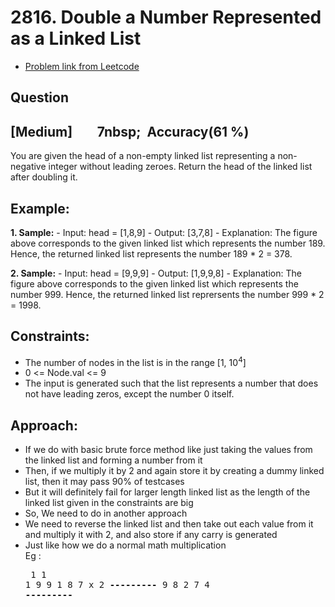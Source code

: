 # 2816. Double a Number Represented as a Linked List
- [Problem link from Leetcode](https://leetcode.com/problems/double-a-number-represented-as-a-linked-list/description/)
## Question
## [Medium] &nbsp;&nbsp;&nbsp;&nbsp;&nbsp;&nbsp;&nbsp;7nbsp;&nbsp; Accuracy(61 %)
You are given the head of a non-empty linked list representing a non-negative integer without leading zeroes.
Return the head of the linked list after doubling it.
## Example:
**1. Sample:**
      - Input: head = [1,8,9]
      - Output: [3,7,8]
      - Explanation: The figure above corresponds to the given linked list which represents the number 189. Hence, the returned linked list represents the number 189 * 2 = 378.

**2. Sample:**
      - Input: head = [9,9,9]
      - Output: [1,9,9,8]
      - Explanation: The figure above corresponds to the given linked list which represents the number 999. Hence, the returned linked list reprersents the number 999 * 2 = 1998. 
 
## Constraints:
- The number of nodes in the list is in the range [1, 10<sup>4</sup>]
- 0 <= Node.val <= 9
- The input is generated such that the list represents a number that does not have leading zeros, except the number 0 itself.

## Approach:
- If we do with basic brute force method like just taking the values from the linked list and forming a number from it
- Then, if we multiply it by 2 and again store it by creating a dummy linked list, then it may pass 90% of testcases
- But it will definitely fail for larger length linked list as the length of the linked list given in the constraints are big
- So, We need to do in another approach
- We need to reverse the linked list and then take out each value from it and multiply it with 2, and also store if any carry is generated
- Just like how we do a normal math multiplication
<br>Eg :  <pre> 
  1   1 1
  9 9 1 8 7
      x    2
  **---------**
  9 8 2 7 4
  **---------**
  </pre>
